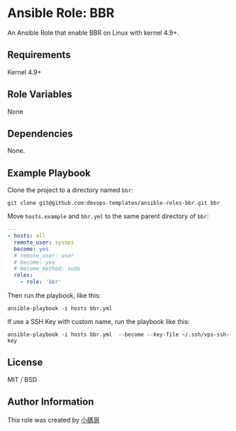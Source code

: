 # Ansible Role: BBR

An Ansible Role that enable BBR on Linux with kernel 4.9+.

## Requirements

Kernel 4.9+

## Role Variables

None

## Dependencies

None.

## Example Playbook

Clone the project to a directory named `bbr`:

```shell
git clone git@github.com:devops-templates/ansible-roles-bbr.git bbr
```

Move `hosts.example` and `bbr.yml` to the same parent directory of `bbr`:

```yaml
---
- hosts: all
  remote_user: sysops
  become: yes
  # remote_user: user
  # become: yes
  # become_method: sudo
  roles:
    - role: 'bbr'
```

Then run the playbook, like this:

```shell
ansible-playbook -i hosts bbr.yml
```

If use a SSH Key with custom name, run the playbook like this:

```shell
ansible-playbook -i hosts bbr.yml  --become --key-file ~/.ssh/vps-ssh-key
```

## License

MIT / BSD

## Author Information

This role was created by [小碼哥](https://thisiswangle.com/)
